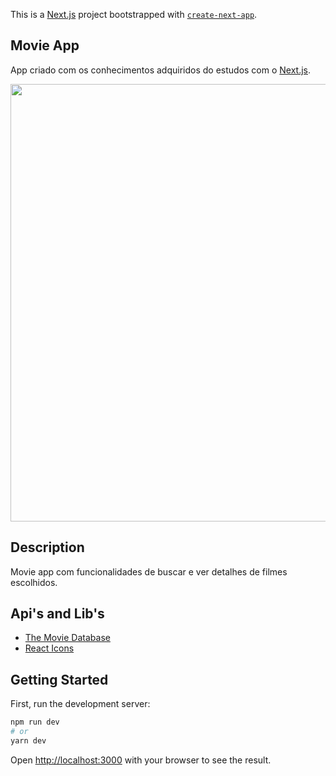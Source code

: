 This is a [Next.js](https://nextjs.org/) project bootstrapped with [`create-next-app`](https://github.com/vercel/next.js/tree/canary/packages/create-next-app).

## Movie App
App criado com os conhecimentos adquiridos do estudos com o [Next.js](https://nextjs.org/).

<p>
  <img width="700" src="assets/toReadme/movieapp.gif">
</p>

## Description
Movie app com funcionalidades de buscar e ver detalhes de filmes escolhidos.

## Api's and Lib's
- [The Movie Database](https://www.themoviedb.org/?language=pt-BR)
- [React Icons](https://react-icons.github.io/react-icons/)

## Getting Started

First, run the development server:

```bash
npm run dev
# or
yarn dev
```

Open [http://localhost:3000](http://localhost:3000) with your browser to see the result.
